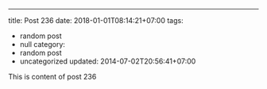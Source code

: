---
title: Post 236
date: 2018-01-01T08:14:21+07:00
tags:
  - random post
  - null
category:
  - random post
  - uncategorized
updated: 2014-07-02T20:56:41+07:00

This is content of post 236
